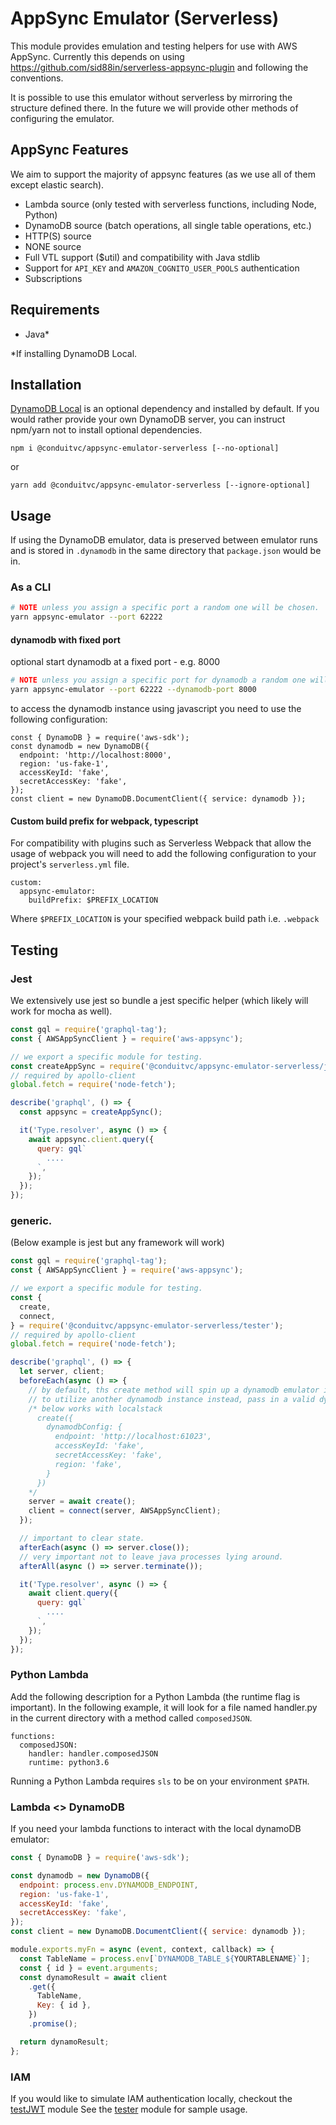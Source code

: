 # AppSync Emulator (Serverless)

This module provides emulation and testing helpers for use with AWS AppSync. Currently this depends on using https://github.com/sid88in/serverless-appsync-plugin and following the conventions.

It is possible to use this emulator without serverless by mirroring the structure defined there. In the future we will provide other methods of configuring the emulator.

## AppSync Features

We aim to support the majority of appsync features (as we use all of them except elastic search).

* Lambda source (only tested with serverless functions, including Node, Python)
* DynamoDB source (batch operations, all single table operations, etc.)
* HTTP(S) source
* NONE source
* Full VTL support ($util) and compatibility with Java stdlib
* Support for `API_KEY` and `AMAZON_COGNITO_USER_POOLS` authentication
* Subscriptions

## Requirements

* Java\*

\*If installing DynamoDB Local.

## Installation

[DynamoDB Local](https://docs.aws.amazon.com/amazondynamodb/latest/developerguide/DynamoDBLocal.DownloadingAndRunning.html) is an optional dependency and installed by default. If you would rather provide your own DynamoDB server, you can instruct npm/yarn not to install optional dependencies.

```
npm i @conduitvc/appsync-emulator-serverless [--no-optional]
```

or

```
yarn add @conduitvc/appsync-emulator-serverless [--ignore-optional]
```

## Usage

If using the DynamoDB emulator, data is preserved between emulator runs and is stored in `.dynamodb` in the same directory that `package.json` would be in.

### As a CLI

```sh
# NOTE unless you assign a specific port a random one will be chosen.
yarn appsync-emulator --port 62222
```

#### dynamodb with fixed port

optional start dynamodb at a fixed port - e.g. 8000

```sh
# NOTE unless you assign a specific port for dynamodb a random one will be chosen.
yarn appsync-emulator --port 62222 --dynamodb-port 8000
```

to access the dynamodb instance using javascript you need to use the following configuration:

```
const { DynamoDB } = require('aws-sdk');
const dynamodb = new DynamoDB({
  endpoint: 'http://localhost:8000',
  region: 'us-fake-1',
  accessKeyId: 'fake',
  secretAccessKey: 'fake',
});
const client = new DynamoDB.DocumentClient({ service: dynamodb });
```

#### Custom build prefix for webpack, typescript

For compatibility with plugins such as Serverless Webpack that allow the usage of webpack
you will need to add the following configuration to your project's `serverless.yml` file.

```
custom:
  appsync-emulator:
    buildPrefix: $PREFIX_LOCATION
```

Where `$PREFIX_LOCATION` is your specified webpack build path i.e. `.webpack`

## Testing

### Jest

We extensively use jest so bundle a jest specific helper (which likely will work for mocha as well).

```js
const gql = require('graphql-tag');
const { AWSAppSyncClient } = require('aws-appsync');

// we export a specific module for testing.
const createAppSync = require('@conduitvc/appsync-emulator-serverless/jest');
// required by apollo-client
global.fetch = require('node-fetch');

describe('graphql', () => {
  const appsync = createAppSync();

  it('Type.resolver', async () => {
    await appsync.client.query({
      query: gql`
        ....
      `,
    });
  });
});
```

### generic.

(Below example is jest but any framework will work)

```js
const gql = require('graphql-tag');
const { AWSAppSyncClient } = require('aws-appsync');

// we export a specific module for testing.
const {
  create,
  connect,
} = require('@conduitvc/appsync-emulator-serverless/tester');
// required by apollo-client
global.fetch = require('node-fetch');

describe('graphql', () => {
  let server, client;
  beforeEach(async () => {
    // by default, ths create method will spin up a dynamodb emulator in memory using java
    // to utilize another dynamodb instance instead, pass in a valid dynamodbConfig to create:
    /* below works with localstack
      create({
        dynamodbConfig: {
          endpoint: 'http://localhost:61023',
          accessKeyId: 'fake',
          secretAccessKey: 'fake',
          region: 'fake',
        }
      })
    */
    server = await create();
    client = connect(server, AWSAppSyncClient);
  });

  // important to clear state.
  afterEach(async () => server.close());
  // very important not to leave java processes lying around.
  afterAll(async () => server.terminate());

  it('Type.resolver', async () => {
    await client.query({
      query: gql`
        ....
      `,
    });
  });
});
```

### Python Lambda

Add the following description for a Python Lambda (the runtime flag is important). In the following example, it will look for a file named
handler.py in the current directory with a method called `composedJSON`.

```
functions:
  composedJSON:
    handler: handler.composedJSON
    runtime: python3.6
```

Running a Python Lambda requires `sls` to be on your environment `$PATH`.

### Lambda <> DynamoDB

If you need your lambda functions to interact with the local dynamoDB emulator:

```js
const { DynamoDB } = require('aws-sdk');

const dynamodb = new DynamoDB({
  endpoint: process.env.DYNAMODB_ENDPOINT,
  region: 'us-fake-1',
  accessKeyId: 'fake',
  secretAccessKey: 'fake',
});
const client = new DynamoDB.DocumentClient({ service: dynamodb });

module.exports.myFn = async (event, context, callback) => {
  const TableName = process.env[`DYNAMODB_TABLE_${YOURTABLENAME}`];
  const { id } = event.arguments;
  const dynamoResult = await client
    .get({
      TableName,
      Key: { id },
    })
    .promise();

  return dynamoResult;
};
```

### IAM

If you would like to simulate IAM authentication locally, checkout the [testJWT](https://github.com/ConduitVC/aws-utils/blob/master/packages/appsync-emulator-serverless/testJWT.js) module
See the [tester](https://github.com/ConduitVC/aws-utils/blob/master/packages/appsync-emulator-serverless/tester.js) module for sample usage.
